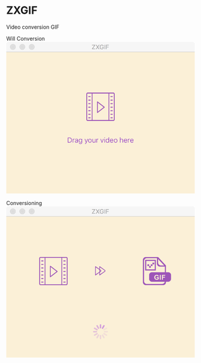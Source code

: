 # ZXGIF
Video conversion GIF


Will Conversion
![WillConversion](https://github.com/XieXieZhongxi/ZXGIF/blob/master/screenshots/WillConversion.png)

Conversioning
![Conversioning](https://github.com/XieXieZhongxi/ZXGIF/blob/master/screenshots/Conversioning.png)
